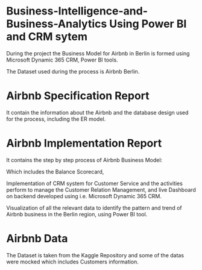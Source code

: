 # Business-Intelligence-and-Business-Analytics Using Power BI and CRM sytem

During the project the Business Model for Airbnb in Berlin is formed using Microsoft Dynamic 365 CRM, Power BI tools.

The Dataset used during the process is Airbnb Berlin.

# Airbnb Specification Report
It contain the information about the Airbnb and the database design used for the process, including the ER model.

# Airbnb Implementation Report
It contains the step by step process of Airbnb Business Model:

Which includes the Balance Scorecard, 

Implementation of CRM system for Customer Service and the activities perform to manage the Customer Relation Management, and live Dashboard on backend developed using i.e. Microsoft Dynamic 365 CRM.

Visualization of all the relevant data to identify the pattern and trend of Airbnb business in the Berlin region, using Power BI tool.

# Airbnb Data
The Dataset is taken from the Kaggle Repository and some of the datas were mocked which includes Customers information.
